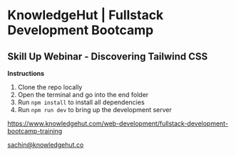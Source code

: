 # KnowledgeHut | Fullstack Development Bootcamp

## Skill Up Webinar - Discovering Tailwind CSS

 **Instructions**

1. Clone the repo locally
2. Open the terminal and go into the end folder
3. Run `npm install` to install all dependencies
4. Run `npm run dev` to bring up the development server

<https://www.knowledgehut.com/web-development/fullstack-development-bootcamp-training>

<sachin@knowledgehut.co>
